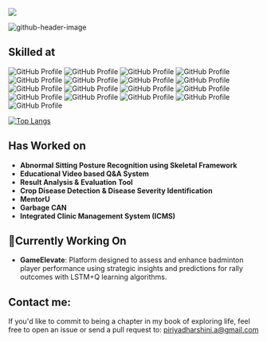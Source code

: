 ![](https://komarev.com/ghpvc/?username=piriya-dharshini&color=green)

![github-header-image](https://github.com/user-attachments/assets/ce5cf040-80b1-4314-9e54-cd5a9b924d96)

## Skilled at
![GitHub Profile](https://img.shields.io/badge/PyTorch-EE4C2C?style=for-the-badge&logo=pytorch&logoColor=white) 
![GitHub Profile](https://img.shields.io/badge/Google%20Gemini-8E75B2?style=for-the-badge&logo=googlegemini&logoColor=white)
![GitHub Profile](https://img.shields.io/badge/-HuggingFace-FDEE21?style=for-the-badge&logo=HuggingFace&logoColor=black)
![GitHub Profile](https://img.shields.io/badge/ChatGPT-74aa9c?style=for-the-badge&logo=openai&logoColor=white)
![GitHub Profile](https://img.shields.io/badge/TensorFlow-FF6F00?style=for-the-badge&logo=tensorflow&logoColor=white)
![GitHub Profile](https://img.shields.io/badge/Keras-FF0000?style=for-the-badge&logo=keras&logoColor=white)
![GitHub Profile](https://img.shields.io/badge/MySQL-005C84?style=for-the-badge&logo=mysql&logoColor=white)
![GitHub Profile](https://img.shields.io/badge/Oracle-F80000?style=for-the-badge&logo=Oracle&logoColor=white)
![GitHub Profile](https://img.shields.io/badge/C%2B%2B-00599C?style=for-the-badge&logo=c%2B%2B&logoColor=white)
![GitHub Profile](https://img.shields.io/badge/CSS3-1572B6?style=for-the-badge&logo=css3&logoColor=white)
![GitHub Profile](https://img.shields.io/badge/HTML5-E34F26?style=for-the-badge&logo=html5&logoColor=white)
![GitHub Profile](https://img.shields.io/badge/JavaScript-323330?style=for-the-badge&logo=javascript&logoColor=F7DF1E)
![GitHub Profile](https://img.shields.io/badge/LaTeX-47A141?style=for-the-badge&logo=LaTeX&logoColor=white)
![GitHub Profile](https://img.shields.io/badge/Numpy-777BB4?style=for-the-badge&logo=numpy&logoColor=white)
![GitHub Profile](https://img.shields.io/badge/PLSQL-F80000?style=for-the-badge&logo=oracle&logoColor=black)
![GitHub Profile](https://img.shields.io/badge/scikit_learn-F7931E?style=for-the-badge&logo=scikit-learn&logoColor=white)
![GitHub Profile](https://img.shields.io/badge/Python-FFD43B?style=for-the-badge&logo=python&logoColor=blue)


[![Top Langs](https://github-readme-stats.vercel.app/api/top-langs/?username=piriya-dharshini&layout=donut)](https://github.com/anuraghazra/github-readme-stats)

## Has Worked on

- **Abnormal Sitting Posture Recognition using Skeletal Framework**
- **Educational Video based Q&A System**
- **Result Analysis & Evaluation Tool**
- **Crop Disease Detection & Disease Severity Identification**
- **MentorU**
- **Garbage CAN** 
- **Integrated Clinic Management System (ICMS)**

## 🔭Currently Working On

- **GameElevate**: Platform designed to assess and enhance badminton player performance using strategic insights and predictions for rally outcomes with LSTM+Q learning algorithms.

## Contact me:
If you'd like to commit to being a chapter in my book of exploring life, feel free to open an issue or send a pull request to:
piriyadharshini.a@gmail.com
